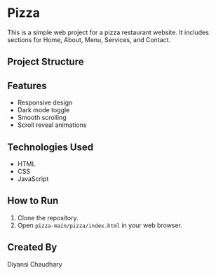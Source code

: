 # Pizza

This is a simple web project for a pizza restaurant website. It includes sections for Home, About, Menu, Services, and Contact.

## Project Structure

## Features

- Responsive design
- Dark mode toggle
- Smooth scrolling
- Scroll reveal animations

## Technologies Used

- HTML
- CSS
- JavaScript

## How to Run

1. Clone the repository.
2. Open `pizza-main/pizza/index.html` in your web browser.

## Created By

Diyansi Chaudhary
